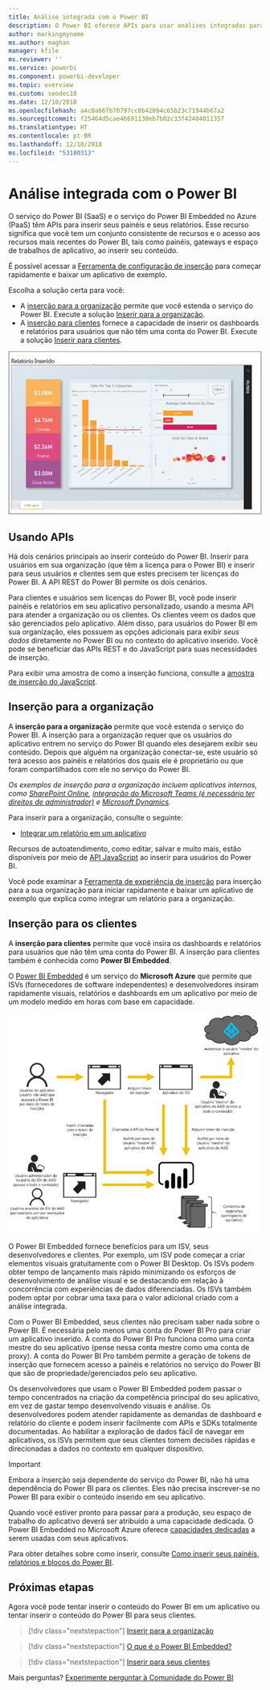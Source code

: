 ```yaml
---
title: Análise integrada com o Power BI
description: O Power BI oferece APIs para usar análises integradas para seus painéis e relatórios nos aplicativos. Saiba mais sobre a integração com o Power BI em ambientes de PaaS e SaaS usando software de análise integrada, ferramentas de análise incorporadas ou ferramentas de business intelligence incorporadas.
author: markingmyname
ms.author: maghan
manager: kfile
ms.reviewer: ''
ms.service: powerbi
ms.component: powerbi-developer
ms.topic: overview
ms.custom: seodec18
ms.date: 12/10/2018
ms.openlocfilehash: a4c0a66fb70797cc8b42094c65b23c71944b67a2
ms.sourcegitcommit: f25464d5cae46691130eb7b02c33f42404011357
ms.translationtype: HT
ms.contentlocale: pt-BR
ms.lasthandoff: 12/10/2018
ms.locfileid: "53180313"
---
```

# <a name="embedded-analytics-with-power-bi"></a>Análise integrada com o Power BI

O serviço do Power BI (SaaS) e o serviço do Power BI Embedded no Azure (PaaS) têm APIs para inserir seus painéis e seus relatórios. Esse recurso significa que você tem um conjunto consistente de recursos e o acesso aos recursos mais recentes do Power BI, tais como painéis, gateways e espaço de trabalhos de aplicativo, ao inserir seu conteúdo.

É possível acessar a [Ferramenta de configuração de inserção](https://aka.ms/embedsetup) para começar rapidamente e baixar um aplicativo de exemplo.

Escolha a solução certa para você:

* A [inserção para a organização](embedding.md#embedding-for-your-organization) permite que você estenda o serviço do Power BI. Execute a solução [Inserir para a organização](https://aka.ms/embedsetup/UserOwnsData).
* A [inserção para clientes](embedding.md#embedding-for-your-customers) fornece a capacidade de inserir os dashboards e relatórios para usuários que não têm uma conta do Power BI. Execute a solução [Inserir para clientes](https://aka.ms/embedsetup/AppOwnsData).

![Exemplo de PBIE](media/what-can-you-do/what-can-you-do-02.png)

## <a name="using-apis"></a>Usando APIs

Há dois cenários principais ao inserir conteúdo do Power BI.  Inserir para usuários em sua organização (que têm a licença para o Power BI) e inserir para seus usuários e clientes sem que estes precisem ter licenças do Power BI. A API REST do Power BI permite os dois cenários.

Para clientes e usuários sem licenças do Power BI, você pode inserir painéis e relatórios em seu aplicativo personalizado, usando a mesma API para atender a organização ou os clientes. Os clientes veem os dados que são gerenciados pelo aplicativo. Além disso, para usuários do Power BI em sua organização, eles possuem as opções adicionais para exibir *seus dados* diretamente no Power BI ou no contexto do aplicativo inserido. Você pode se beneficiar das APIs REST e do JavaScript para suas necessidades de inserção.

Para exibir uma amostra de como a inserção funciona, consulte a [amostra de inserção do JavaScript](https://microsoft.github.io/PowerBI-JavaScript/demo/).

## <a name="embedding-for-your-organization"></a>Inserção para a organização

A **inserção para a organização** permite que você estenda o serviço do Power BI. A inserção para a organização requer que os usuários do aplicativo entrem no serviço do Power BI quando eles desejarem exibir seu conteúdo. Depois que alguém na organização conectar-se, este usuário só terá acesso aos painéis e relatórios dos quais ele é proprietário ou que foram compartilhados com ele no serviço do Power BI.

*Os exemplos de inserção para a organização incluem aplicativos internos, como [SharePoint Online](https://powerbi.microsoft.com/blog/integrate-power-bi-reports-in-sharepoint-online/), [integração do Microsoft Teams (é necessário ter direitos de administrador)](https://powerbi.microsoft.com/blog/power-bi-teams-up-with-microsoft-teams/) e [Microsoft Dynamics](https://docs.microsoft.com/dynamics365/customer-engagement/basics/add-edit-power-bi-visualizations-dashboard).*

Para inserir para a organização, consulte o seguinte:

* [Integrar um relatório em um aplicativo](embed-sample-for-your-organization.md)

Recursos de autoatendimento, como editar, salvar e muito mais, estão disponíveis por meio de [API JavaScript](https://github.com/Microsoft/PowerBI-JavaScript) ao inserir para usuários do Power BI.

Você pode examinar a [Ferramenta de experiência de inserção](https://aka.ms/embedsetup/UserOwnsData) para inserção para a sua organização para iniciar rapidamente e baixar um aplicativo de exemplo que explica como integrar um relatório para a organização.

## <a name="embedding-for-your-customers"></a>Inserção para os clientes

A **inserção para clientes** permite que você insira os dashboards e relatórios para usuários que não têm uma conta do Power BI. A inserção para clientes também é conhecida como **Power BI Embedded**.

O [Power BI Embedded](azure-pbie-what-is-power-bi-embedded.md) é um serviço do **Microsoft Azure** que permite que ISVs (fornecedores de software independentes) e desenvolvedores insiram rapidamente visuais, relatórios e dashboards em um aplicativo por meio de um modelo medido em horas com base em capacidade.

![Fluxo de inserção ao inserir para os clientes](media/embedding/powerbi-embed-flow.png)

O Power BI Embedded fornece benefícios para um ISV, seus desenvolvedores e clientes. Por exemplo, um ISV pode começar a criar elementos visuais gratuitamente com o Power BI Desktop. Os ISVs podem obter tempo de lançamento mais rápido minimizando os esforços de desenvolvimento de análise visual e se destacando em relação à concorrência com experiências de dados diferenciadas. Os ISVs também podem optar por cobrar uma taxa para o valor adicional criado com a análise integrada.

Com o Power BI Embedded, seus clientes não precisam saber nada sobre o Power BI. É necessária pelo menos uma conta do Power BI Pro para criar um aplicativo inserido. A conta do Power BI Pro funciona como uma conta mestre do seu aplicativo (pense nessa conta mestre como uma conta de proxy). A conta do Power BI Pro também permite a geração de tokens de inserção que fornecem acesso a painéis e relatórios no serviço do Power BI que são de propriedade/gerenciados pelo seu aplicativo.

Os desenvolvedores que usam o Power BI Embedded podem passar o tempo concentrados na criação da competência principal do seu aplicativo, em vez de gastar tempo desenvolvendo visuais e análise. Os desenvolvedores podem atender rapidamente as demandas de dashboard e relatório do cliente e podem inserir facilmente com APIs e SDKs totalmente documentadas. Ao habilitar a exploração de dados fácil de navegar em aplicativos, os ISVs permitem que seus clientes tomem decisões rápidas e direcionadas a dados no contexto em qualquer dispositivo.

> [!IMPORTANT]
> Embora a inserção seja dependente do serviço do Power BI, não há uma dependência do Power BI para os clientes. Eles não precisa inscrever-se no Power BI para exibir o conteúdo inserido em seu aplicativo.

Quando você estiver pronto para passar para a produção, seu espaço de trabalho do aplicativo deverá ser atribuído a uma capacidade dedicada. O Power BI Embedded no Microsoft Azure oferece [capacidades dedicadas](azure-pbie-create-capacity.md) a serem usadas com seus aplicativos.

Para obter detalhes sobre como inserir, consulte [Como inserir seus painéis, relatórios e blocos do Power BI](embed-sample-for-customers.md).

## <a name="next-steps"></a>Próximas etapas

Agora você pode tentar inserir o conteúdo do Power BI em um aplicativo ou tentar inserir o conteúdo do Power BI para seus clientes.

> [!div class="nextstepaction"]
> [Inserir para a organização](embed-sample-for-your-organization.md)

> [!div class="nextstepaction"]
> [O que é o Power BI Embedded?](azure-pbie-what-is-power-bi-embedded.md)

> [!div class="nextstepaction"]
>[Inserir para seus clientes](embed-sample-for-customers.md)

Mais perguntas? [Experimente perguntar à Comunidade do Power BI](http://community.powerbi.com/)